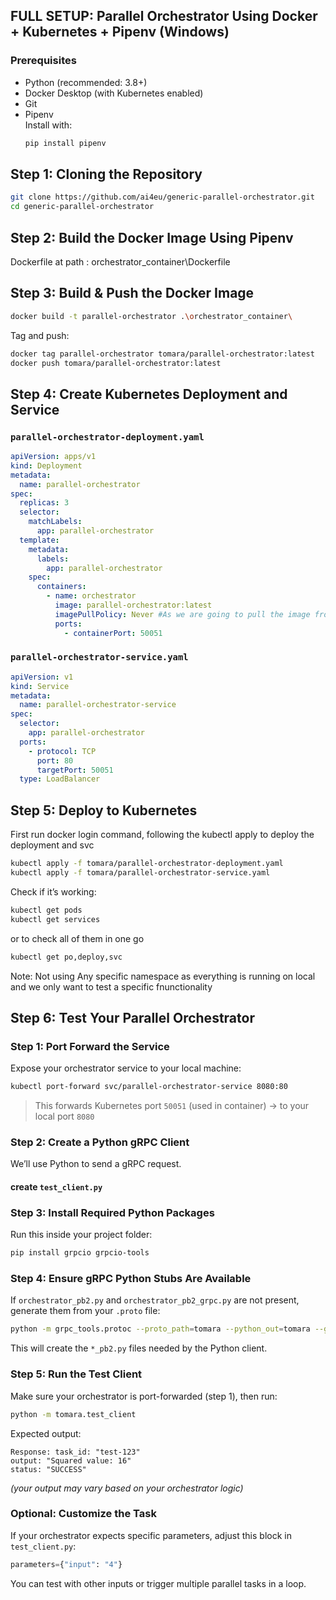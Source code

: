 ## FULL SETUP: Parallel Orchestrator Using Docker + Kubernetes + Pipenv (Windows)

### Prerequisites 

- Python (recommended: 3.8+)
- Docker Desktop (with Kubernetes enabled)
- Git
- Pipenv  
  Install with:
  ```sh
  pip install pipenv
  ```

## Step 1: Cloning the Repository

```sh
git clone https://github.com/ai4eu/generic-parallel-orchestrator.git
cd generic-parallel-orchestrator
```

## Step 2: Build the Docker Image Using Pipenv

Dockerfile at path : orchestrator_container\Dockerfile

## Step 3: Build & Push the Docker Image

```sh
docker build -t parallel-orchestrator .\orchestrator_container\
```

Tag and push:
```sh
docker tag parallel-orchestrator tomara/parallel-orchestrator:latest
docker push tomara/parallel-orchestrator:latest
```

## Step 4: Create Kubernetes Deployment and Service

### `parallel-orchestrator-deployment.yaml`

```yaml
apiVersion: apps/v1
kind: Deployment
metadata:
  name: parallel-orchestrator
spec:
  replicas: 3
  selector:
    matchLabels:
      app: parallel-orchestrator
  template:
    metadata:
      labels:
        app: parallel-orchestrator
    spec:
      containers:
        - name: orchestrator
          image: parallel-orchestrator:latest
          imagePullPolicy: Never #As we are going to pull the image from local 
          ports:
            - containerPort: 50051
```


### `parallel-orchestrator-service.yaml`

```yaml
apiVersion: v1
kind: Service
metadata:
  name: parallel-orchestrator-service
spec:
  selector:
    app: parallel-orchestrator
  ports:
    - protocol: TCP
      port: 80
      targetPort: 50051
  type: LoadBalancer
```


## Step 5: Deploy to Kubernetes

First run docker login command, following the kubectl apply to deploy the deployment and svc

```sh
kubectl apply -f tomara/parallel-orchestrator-deployment.yaml
kubectl apply -f tomara/parallel-orchestrator-service.yaml
```

Check if it’s working:
```sh
kubectl get pods
kubectl get services
```

or to check all of them in one go 
```sh
kubectl get po,deploy,svc
```

Note: Not using Any specific namespace as everything is running on local and we only want to test a specific fnunctionality


## Step 6: Test Your Parallel Orchestrator

### Step 1: Port Forward the Service
Expose your orchestrator service to your local machine:

```bash
kubectl port-forward svc/parallel-orchestrator-service 8080:80
```

> This forwards Kubernetes port `50051` (used in container) → to your local port `8080`

### Step 2: Create a Python gRPC Client

We’ll use Python to send a gRPC request.

#### create `test_client.py`  

### Step 3: Install Required Python Packages
Run this inside your project folder:

```bash
pip install grpcio grpcio-tools
```

### Step 4: Ensure gRPC Python Stubs Are Available
If `orchestrator_pb2.py` and `orchestrator_pb2_grpc.py` are not present, generate them from your `.proto` file:

```bash
python -m grpc_tools.protoc --proto_path=tomara --python_out=tomara --grpc_python_out=tomara orchestrator.proto
```

This will create the `*_pb2.py` files needed by the Python client.

### Step 5: Run the Test Client
Make sure your orchestrator is port-forwarded (step 1), then run:

```bash
python -m tomara.test_client
```

Expected output:
```
Response: task_id: "test-123"
output: "Squared value: 16"
status: "SUCCESS"
```

*(your output may vary based on your orchestrator logic)*

### Optional: Customize the Task
If your orchestrator expects specific parameters, adjust this block in `test_client.py`:
```python
parameters={"input": "4"}
```

You can test with other inputs or trigger multiple parallel tasks in a loop.
